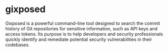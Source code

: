 # gixposed
Gixposed is a powerful command-line tool designed to search the commit history of Git repositories for sensitive information, such as API keys and access tokens. Its purpose is to help developers and security professionals quickly identify and remediate potential security vulnerabilities in their codebases.

